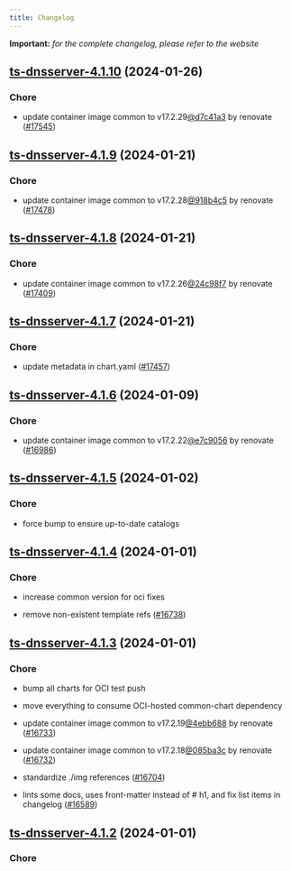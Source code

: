 ```yaml
---
title: Changelog
---
```


**Important:**
*for the complete changelog, please refer to the website*



## [ts-dnsserver-4.1.10](https://github.com/truecharts/charts/compare/ts-dnsserver-4.1.9...ts-dnsserver-4.1.10) (2024-01-26)

### Chore



- update container image common to v17.2.29[@d7c41a3](https://github.com/d7c41a3) by renovate ([#17545](https://github.com/truecharts/charts/issues/17545))


## [ts-dnsserver-4.1.9](https://github.com/truecharts/charts/compare/ts-dnsserver-4.1.8...ts-dnsserver-4.1.9) (2024-01-21)

### Chore



- update container image common to v17.2.28[@918b4c5](https://github.com/918b4c5) by renovate ([#17478](https://github.com/truecharts/charts/issues/17478))


## [ts-dnsserver-4.1.8](https://github.com/truecharts/charts/compare/ts-dnsserver-4.1.7...ts-dnsserver-4.1.8) (2024-01-21)

### Chore



- update container image common to v17.2.26[@24c98f7](https://github.com/24c98f7) by renovate ([#17409](https://github.com/truecharts/charts/issues/17409))


## [ts-dnsserver-4.1.7](https://github.com/truecharts/charts/compare/ts-dnsserver-4.1.6...ts-dnsserver-4.1.7) (2024-01-21)

### Chore



- update metadata in chart.yaml ([#17457](https://github.com/truecharts/charts/issues/17457))




## [ts-dnsserver-4.1.6](https://github.com/truecharts/charts/compare/ts-dnsserver-4.1.5...ts-dnsserver-4.1.6) (2024-01-09)

### Chore



- update container image common to v17.2.22[@e7c9056](https://github.com/e7c9056) by renovate ([#16986](https://github.com/truecharts/charts/issues/16986))


## [ts-dnsserver-4.1.5](https://github.com/truecharts/charts/compare/ts-dnsserver-4.1.4...ts-dnsserver-4.1.5) (2024-01-02)

### Chore



- force bump to ensure up-to-date catalogs


## [ts-dnsserver-4.1.4](https://github.com/truecharts/charts/compare/ts-dnsserver-4.1.3...ts-dnsserver-4.1.4) (2024-01-01)

### Chore



- increase common version for oci fixes

- remove non-existent template refs ([#16738](https://github.com/truecharts/charts/issues/16738))


## [ts-dnsserver-4.1.3](https://github.com/truecharts/charts/compare/ts-dnsserver-4.1.0...ts-dnsserver-4.1.3) (2024-01-01)

### Chore



- bump all charts for OCI test push

- move everything to consume OCI-hosted common-chart dependency

- update container image common to v17.2.19[@4ebb688](https://github.com/4ebb688) by renovate ([#16733](https://github.com/truecharts/charts/issues/16733))

- update container image common to v17.2.18[@085ba3c](https://github.com/085ba3c) by renovate ([#16732](https://github.com/truecharts/charts/issues/16732))

- standardize ./img references ([#16704](https://github.com/truecharts/charts/issues/16704))

- lints some docs, uses front-matter instead of # h1, and fix list items in changelog ([#16589](https://github.com/truecharts/charts/issues/16589))


## [ts-dnsserver-4.1.2](https://github.com/truecharts/charts/compare/ts-dnsserver-4.1.0...ts-dnsserver-4.1.2) (2024-01-01)

### Chore
